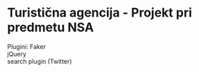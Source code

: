 # Turistična agencija - Projekt pri predmetu NSA

Plugini:
Faker<br>
jQuery<br>
search plugin (Twitter)
